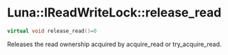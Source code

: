 # Luna::IReadWriteLock::release_read

```c++
virtual void release_read()=0
```

Releases the read ownership acquired by acquire_read or try_acquire_read. 

